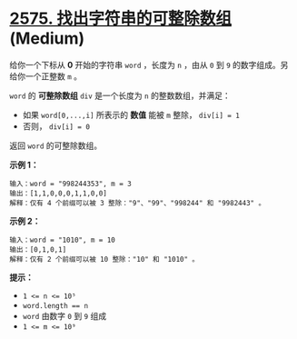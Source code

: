 # [2575. 找出字符串的可整除数组][link] (Medium)

[link]: https://leetcode.cn/problems/find-the-divisibility-array-of-a-string/

给你一个下标从 **0** 开始的字符串 `word` ，长度为 `n` ，由从 `0` 到 `9` 的数字组成。另给你一个正整数
`m` 。

`word` 的 **可整除数组** `div`  是一个长度为 `n` 的整数数组，并满足：

- 如果 `word[0,...,i]` 所表示的 **数值** 能被 `m` 整除， `div[i] = 1`
- 否则， `div[i] = 0`

返回 `word` 的可整除数组。

**示例 1：**

```
输入：word = "998244353", m = 3
输出：[1,1,0,0,0,1,1,0,0]
解释：仅有 4 个前缀可以被 3 整除："9"、"99"、"998244" 和 "9982443" 。
```

**示例 2：**

```
输入：word = "1010", m = 10
输出：[0,1,0,1]
解释：仅有 2 个前缀可以被 10 整除："10" 和 "1010" 。
```

**提示：**

- `1 <= n <= 10⁵`
- `word.length == n`
- `word` 由数字 `0` 到 `9` 组成
- `1 <= m <= 10⁹`
